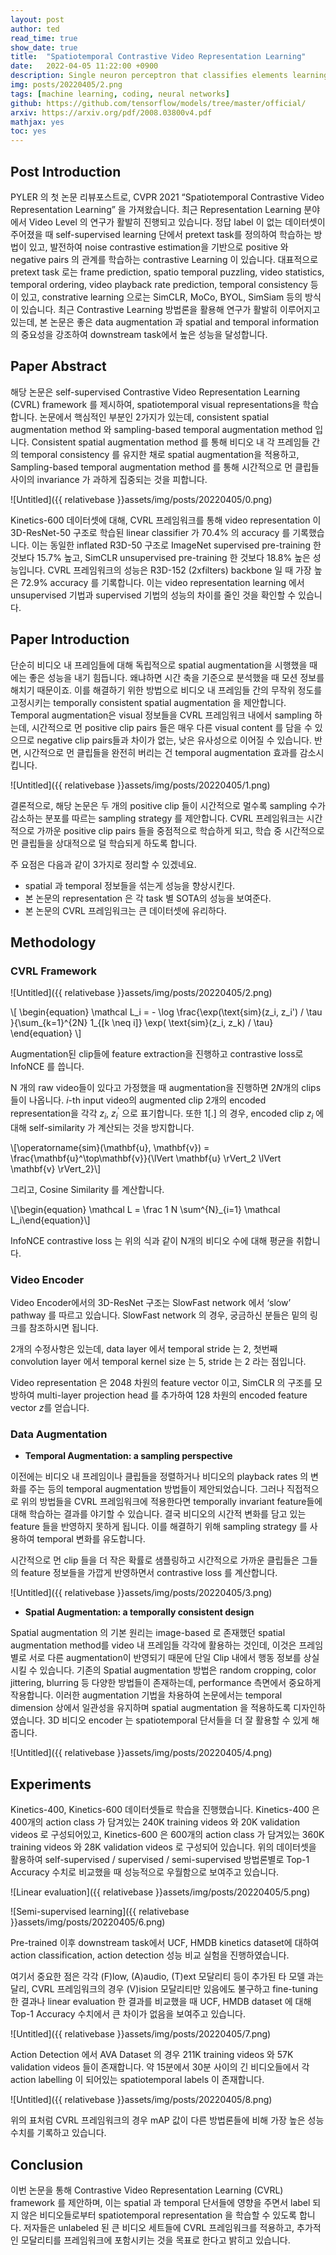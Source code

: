 ```yaml
---
layout: post
author: ted
read_time: true
show_date: true
title:  "Spatiotemporal Contrastive Video Representation Learning"
date:   2022-04-05 11:22:00 +0900
description: Single neuron perceptron that classifies elements learning quite quickly.
img: posts/20220405/2.png 
tags: [machine learning, coding, neural networks]
github: https://github.com/tensorflow/models/tree/master/official/
arxiv: https://arxiv.org/pdf/2008.03800v4.pdf
mathjax: yes
toc: yes
---
```


## Post Introduction

PYLER 의 첫 논문 리뷰포스트로, CVPR 2021 “Spatiotemporal Contrastive Video Representation Learning” 을 가져왔습니다. 최근 Representation Learning 분야에서 Video Level 의 연구가 활발히 진행되고 있습니다. 정답 label 이 없는 데이터셋이 주어졌을 때 self-supervised learning 단에서 pretext task를 정의하여 학습하는 방법이 있고, 발전하여 noise contrastive estimation을 기반으로 positive 와 negative pairs 의 관계를 학습하는 contrastive Learning 이 있습니다. 대표적으로 pretext task 로는 frame prediction, spatio temporal puzzling, video statistics, temporal ordering, video playback rate prediction, temporal consistency 등이 있고, constrative learning 으로는 SimCLR, MoCo, BYOL, SimSiam 등의 방식이 있습니다. 최근 Contrastive Learning 방법론을 활용해 연구가 활발히 이루어지고 있는데, 본 논문은 좋은 data augmentation 과 spatial and temporal information 의 중요성을 강조하여 downstream task에서 높은 성능을 달성합니다.

## Paper Abstract

해당 논문은 self-supervised Contrastive Video Representation Learning (CVRL) framework 를 제시하여, spatiotemporal visual representations을 학습합니다. 논문에서 핵심적인 부분인 2가지가 있는데, consistent spatial augmentation method 와 sampling-based temporal augmentation method 입니다. Consistent spatial augmentation method 를 통해 비디오 내 각 프레임들 간의 temporal consistency 를 유지한 채로 spatial augmentation을 적용하고, Sampling-based temporal augmentation method 를 통해 시간적으로 먼 클립들 사이의 invariance 가 과하게 집중되는 것을 피합니다.

![Untitled]({{ relativebase }}assets/img/posts/20220405/0.png)

Kinetics-600 데이터셋에 대해, CVRL 프레임워크를 통해 video representation 이 3D-ResNet-50 구조로 학습된 linear classifier 가 70.4% 의 accuracy 를 기록했습니다. 이는 동일한 inflated R3D-50 구조로 ImageNet supervised pre-training 한 것보다 15.7% 높고, SimCLR unsupervised pre-training 한 것보다 18.8% 높은 성능입니다. CVRL 프레임워크의 성능은 R3D-152 (2xfilters) backbone 일 때 가장 높은 72.9% accuracy 를 기록합니다. 이는 video representation learning 에서 unsupervised 기법과 supervised 기법의 성능의 차이를 줄인 것을 확인할 수 있습니다.

## Paper Introduction

단순히 비디오 내 프레임들에 대해 독립적으로 spatial augmentation을 시행했을 때에는 좋은 성능을 내기 힘듭니다. 왜냐하면 시간 축을 기준으로 분석했을 때 모션 정보를 해치기 때문이죠. 이를 해결하기 위한 방법으로 비디오 내 프레임들 간의 무작위 정도를 고정시키는 temporally consistent spatial augmentation 을 제안합니다. Temporal augmentation은 visual 정보들을 CVRL 프레임워크 내에서 sampling 하는데, 시간적으로 먼 positive clip pairs 들은 매우 다른 visual content 를 담을 수 있으므로 negative clip pairs들과 차이가 없는, 낮은 유사성으로 이어질 수 있습니다. 반면, 시간적으로 먼 클립들을 완전히 버리는 건 temporal augmentation 효과를 감소시킵니다.

![Untitled]({{ relativebase }}assets/img/posts/20220405/1.png)

결론적으로, 해당 논문은 두 개의 positive clip 들이 시간적으로 멀수록 sampling 수가 감소하는 분포를 따르는 sampling strategy 를 제안합니다. CVRL 프레임워크는 시간적으로 가까운 positive clip pairs 들을 중점적으로 학습하게 되고, 학습 중 시간적으로 먼 클립들을 상대적으로 덜 학습되게 하도록 합니다.

주 요점은 다음과 같이 3가지로 정리할 수 있겠네요.

- spatial 과 temporal 정보들을 섞는게 성능을 향상시킨다.
- 본 논문의 representation 은 각 task 별 SOTA의 성능을 보여준다.
- 본 논문의 CVRL 프레임워크는 큰 데이터셋에 유리하다.

## Methodology

### CVRL Framework

![Untitled]({{ relativebase }}assets/img/posts/20220405/2.png)

\\[
\begin{equation}
\mathcal L_i = - \log \frac{\exp(\text{sim}(z_i, z_i') / \tau }{\sum_{k=1}^{2N} 1_{[k \neq i]} \exp( \text{sim}(z_i, z_k) / \tau}
\end{equation}
\\]

Augmentation된 clip들에 feature extraction을 진행하고 contrastive loss로 InfoNCE 를 씁니다.

N 개의 raw video들이 있다고 가정했을 때 augmentation을 진행하면  $2N$개의 clips 들이 나옵니다. $i$-th input video의 augmented clip 2개의 encoded representation을 각각 $z_i$, $z_i^\prime$ 으로 표기합니다. 또한 1[.] 의 경우, encoded clip $z_i$ 에 대해 self-similarity 가 계산되는 것을 방지합니다.

\\[\operatorname{sim}(\mathbf{u}, \mathbf{v}) = \frac{\mathbf{u}^\top\mathbf{v}}{\lVert \mathbf{u} \rVert_2 \lVert \mathbf{v} \rVert_2}\\]

그리고, Cosine Similarity 를 계산합니다.

\\[\begin{equation} \mathcal L = \frac 1 N \sum^{N}_{i=1} \mathcal L_i\end{equation}\\]

InfoNCE contrastive loss 는 위의 식과 같이 N개의 비디오 수에 대해 평균을 취합니다.

### Video Encoder

Video Encoder에서의 3D-ResNet 구조는 SlowFast network 에서 ‘slow’ pathway 를 따르고 있습니다. SlowFast network 의 경우, 궁금하신 분들은 밑의 링크를 참조하시면 됩니다.

[](https://arxiv.org/pdf/1812.03982.pdf)

2개의 수정사항은 있는데, data layer 에서 temporal stride 는 2, 첫번째 convolution layer 에서 temporal kernel size 는 5, stride 는 2 라는 점입니다.

Video representation 은 2048 차원의 feature vector 이고, SimCLR 의 구조를 모방하여 multi-layer projection head 를 추가하여 128 차원의 encoded feature vector $z$를 얻습니다.

### Data Augmentation

- **Temporal Augmentation: a sampling perspective**

이전에는 비디오 내 프레임이나 클립들을 정렬하거나 비디오의 playback rates 의 변화를 주는 등의 temporal augmentation 방법들이 제안되었습니다. 그러나 직접적으로 위의 방법들을 CVRL 프레임워크에 적용한다면 temporally invariant feature들에 대해 학습하는 결과를 야기할 수 있습니다. 결국 비디오의 시간적 변화를 담고 있는 feature 들을 반영하지 못하게 됩니다. 이를 해결하기 위해 sampling strategy 를 사용하여 temporal 변화를 유도합니다.

시간적으로 먼 clip 들을 더 작은 확률로 샘플링하고 시간적으로 가까운 클립들은 그들의 feature 정보들을 가깝게 반영하면서 contrastive loss 를 계산합니다.

![Untitled]({{ relativebase }}assets/img/posts/20220405/3.png)

- **Spatial Augmentation: a temporally consistent design**

Spatial augmentation 의 기본 원리는 image-based 로 존재했던 spatial augmentation method를 video 내 프레임들 각각에 활용하는 것인데, 이것은 프레임별로 서로 다른 augmentation이 반영되기 때문에 단일 Clip 내에서 행동 정보를 상실시킬 수 있습니다. 기존의 Spatial augmentation 방법은 random cropping, color jittering, blurring 등 다양한 방법들이 존재하는데, performance 측면에서 중요하게 작용합니다. 이러한 augmentation 기법을 차용하여 논문에서는 temporal dimension 상에서 일관성을 유지하며 spatial augmentation 을 적용하도록 디자인하였습니다. 3D 비디오 encoder 는 spatiotemporal 단서들을 더 잘 활용할 수 있게 해줍니다.

![Untitled]({{ relativebase }}assets/img/posts/20220405/4.png)

## Experiments

Kinetics-400, Kinetics-600 데이터셋들로 학습을 진행했습니다. Kinetics-400 은 400개의 action class 가 담겨있는 240K training videos 와 20K validation videos 로 구성되어있고, Kinetics-600 은 600개의 action class 가 담겨있는 360K training videos 와 28K validation videos 로 구성되어 있습니다. 위의 데이터셋을 활용하여 self-supervised / supervised / semi-supervised 방법론별로 Top-1 Accuracy 수치로 비교했을 때 성능적으로 우월함으로 보여주고 있습니다.

![Linear evaluation]({{ relativebase }}assets/img/posts/20220405/5.png)

![Semi-supervised learning]({{ relativebase }}assets/img/posts/20220405/6.png)

Pre-trained 이후 downstream task에서 UCF, HMDB kinetics dataset에 대하여 action classification, action detection 성능 비교 실험을 진행하였습니다.

여기서 중요한 점은 각각 (F)low, (A)audio, (T)ext 모달리티 등이 추가된 타 모델 과는 달리, CVRL 프레임워크의 경우 (V)ision 모달리티만 있음에도 불구하고 fine-tuning 한 결과나 linear evaluation 한 결과를 비교했을 때 UCF, HMDB dataset 에 대해 Top-1 Accuracy 수치에서 큰 차이가 없음을 보여주고 있습니다.

![Untitled]({{ relativebase }}assets/img/posts/20220405/7.png)

Action Detection 에서 AVA Dataset 의 경우 211K training videos 와 57K validation videos 들이 존재합니다. 약 15분에서 30분 사이의 긴 비디오들에서 각 action labelling 이 되어있는 spatiotemporal labels 이 존재합니다.

![Untitled]({{ relativebase }}assets/img/posts/20220405/8.png)

위의 표처럼 CVRL 프레임워크의 경우 mAP 값이 다른 방법론들에 비해 가장 높은 성능 수치를 기록하고 있습니다.

## Conclusion

이번 논문을 통해 Contrastive Video Representation Learning (CVRL) framework 를 제안하며, 이는 spatial 과 temporal 단서들에 영향을 주면서 label 되지 않은 비디오들로부터 spatiotemporal representation 을 학습할 수 있도록 합니다. 저자들은 unlabeled 된 큰 비디오 세트들에 CVRL 프레임워크를 적용하고, 추가적인 모달리티를 프레임워크에 포함시키는 것을 목표로 한다고 밝히고 있습니다.
